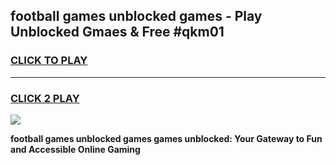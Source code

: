 
## football games unblocked games - Play Unblocked Gmaes & Free #qkm01
<h3>
<a href="https://news.freeplayer.one?title=football_games_unblocked_games&ref=03M">CLICK TO PLAY</a></h3>
<hr>

<h3>
<a href="https://news.freeplayer.one?title=football_games_unblocked_games&ref=03M">CLICK 2 PLAY</a>
  
</h3>

<a href="https://news.freeplayer.one?title=football_games_unblocked_games&ref=03M"><img src="https://clearcache.store/games.png"></a>


**football games unblocked games games unblocked: Your Gateway to Fun and Accessible Online Gaming**
